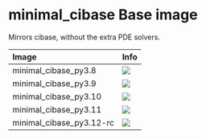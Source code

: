 
# minimal_cibase Base image

Mirrors cibase, without the extra PDE solvers.

| Image  | Info |
| :----- | :--- |
| minimal_cibase_py3.8 | [![](https://img.shields.io/docker/pulls/pymor/minimal_cibase_py3.8.svg)](https://hub.docker.com/repository/docker/pymor/minimal_cibase_py3.8 "minimal_cibase mixin") |
| minimal_cibase_py3.9 | [![](https://img.shields.io/docker/pulls/pymor/minimal_cibase_py3.9.svg)](https://hub.docker.com/repository/docker/pymor/minimal_cibase_py3.9 "minimal_cibase mixin") |
| minimal_cibase_py3.10 | [![](https://img.shields.io/docker/pulls/pymor/minimal_cibase_py3.10.svg)](https://hub.docker.com/repository/docker/pymor/minimal_cibase_py3.10 "minimal_cibase mixin") |
| minimal_cibase_py3.11 | [![](https://img.shields.io/docker/pulls/pymor/minimal_cibase_py3.11.svg)](https://hub.docker.com/repository/docker/pymor/minimal_cibase_py3.11 "minimal_cibase mixin") |
| minimal_cibase_py3.12-rc | [![](https://img.shields.io/docker/pulls/pymor/minimal_cibase_py3.12-rc.svg)](https://hub.docker.com/repository/docker/pymor/minimal_cibase_py3.12-rc "minimal_cibase mixin") |
